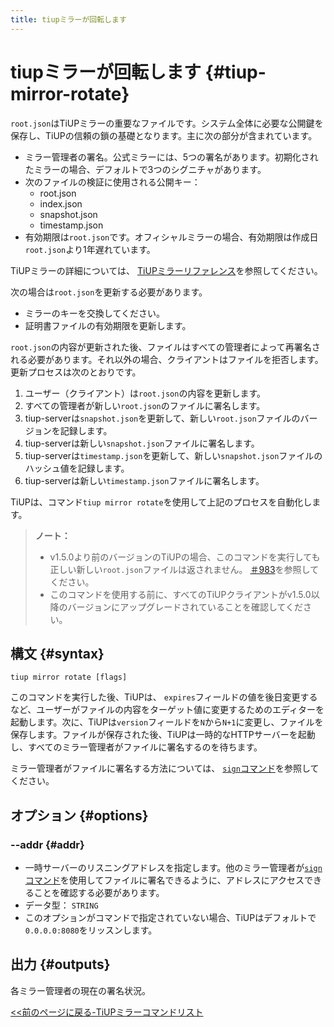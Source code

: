 ```yaml
---
title: tiupミラーが回転します
---
```


# tiupミラーが回転します {#tiup-mirror-rotate}

`root.json`はTiUPミラーの重要なファイルです。システム全体に必要な公開鍵を保存し、TiUPの信頼の鎖の基礎となります。主に次の部分が含まれています。

-   ミラー管理者の署名。公式ミラーには、5つの署名があります。初期化されたミラーの場合、デフォルトで3つのシグニチャがあります。
-   次のファイルの検証に使用される公開キー：
    -   root.json
    -   index.json
    -   snapshot.json
    -   timestamp.json
-   有効期限は`root.json`です。オフィシャルミラーの場合、有効期限は作成日`root.json`より1年遅れています。

TiUPミラーの詳細については、 [TiUPミラーリファレンス](/tiup/tiup-mirror-reference.md)を参照してください。

次の場合は`root.json`を更新する必要があります。

-   ミラーのキーを交換してください。
-   証明書ファイルの有効期限を更新します。

`root.json`の内容が更新された後、ファイルはすべての管理者によって再署名される必要があります。それ以外の場合、クライアントはファイルを拒否します。更新プロセスは次のとおりです。

1.  ユーザー（クライアント）は`root.json`の内容を更新します。
2.  すべての管理者が新しい`root.json`のファイルに署名します。
3.  tiup-serverは`snapshot.json`を更新して、新しい`root.json`ファイルのバージョンを記録します。
4.  tiup-serverは新しい`snapshot.json`ファイルに署名します。
5.  tiup-serverは`timestamp.json`を更新して、新しい`snapshot.json`ファイルのハッシュ値を記録します。
6.  tiup-serverは新しい`timestamp.json`ファイルに署名します。

TiUPは、コマンド`tiup mirror rotate`を使用して上記のプロセスを自動化します。

> **ノート：**
>
> -   v1.5.0より前のバージョンのTiUPの場合、このコマンドを実行しても正しい新しい`root.json`ファイルは返されません。 [＃983](https://github.com/pingcap/tiup/issues/983)を参照してください。
> -   このコマンドを使用する前に、すべてのTiUPクライアントがv1.5.0以降のバージョンにアップグレードされていることを確認してください。

## 構文 {#syntax}

```shell
tiup mirror rotate [flags]
```

このコマンドを実行した後、TiUPは、 `expires`フィールドの値を後日変更するなど、ユーザーがファイルの内容をターゲット値に変更するためのエディターを起動します。次に、TiUPは`version`フィールドを`N`から`N+1`に変更し、ファイルを保存します。ファイルが保存された後、TiUPは一時的なHTTPサーバーを起動し、すべてのミラー管理者がファイルに署名するのを待ちます。

ミラー管理者がファイルに署名する方法については、 [`sign`コマンド](/tiup/tiup-command-mirror-sign.md)を参照してください。

## オプション {#options}

### --addr {#addr}

-   一時サーバーのリスニングアドレスを指定します。他のミラー管理者が[`sign`コマンド](/tiup/tiup-command-mirror-sign.md)を使用してファイルに署名できるように、アドレスにアクセスできることを確認する必要があります。
-   データ型： `STRING`
-   このオプションがコマンドで指定されていない場合、TiUPはデフォルトで`0.0.0.0:8080`をリッスンします。

## 出力 {#outputs}

各ミラー管理者の現在の署名状況。

[&lt;&lt;前のページに戻る-TiUPミラーコマンドリスト](/tiup/tiup-command-mirror.md#command-list)
